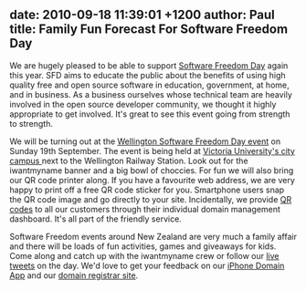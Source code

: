 date: 2010-09-18 11:39:01 +1200
author: Paul
title: Family Fun Forecast For Software Freedom Day
----

We are hugely pleased to be able to support [Software Freedom Day](http://www.softwarefreedomday.org.nz/) again this year. SFD aims to educate the public about the 
benefits of using high quality free and open source software in education, government, at 
home, and in business. As a business ourselves whose technical team are heavily involved in the open source developer community, we thought it highly appropriate to get involved. It's great to see this event going from strength to strength.

We will be turning out at the [Wellington Software Freedom Day event](http://archived.link/http://www.softwarefreedomday.org.nz/Wellington) on Sunday 19th September. The event is being held at [Victoria University's city campus ](http://maps.google.co.nz/maps?f=q&source=s_q&hl=en&geocode=&q=Victoria+University+Pipitea+Campus&sll=-41.288255,174.777482&sspn=0.00732,0.021136&gl=nz&ie=UTF8&hq=Victoria+University+Pipitea+Campus&hnear=&ll=-41.274678,174.778233&spn=0.013837,0.042272&z=15&iwloc=A)next to the Wellington Railway Station. Look out for the iwantmyname banner and a big bowl of choccies. For fun we will also bring our QR code printer along. If you have a favourite web address, we are very happy to print off a free QR code sticker for you. Smartphone users snap the QR code image and go directly to your site. Incidentally, we provide [QR codes](http://en.wikipedia.org/wiki/QR_Code) to all our customers through their individual domain management dashboard. It's all part of the friendly service.

Software Freedom events around New Zealand are very much a family affair and there will be loads of fun activities, games and giveaways for kids. Come along and catch up with the iwantmyname crew or follow our [live tweets](https://twitter.com/iwantmynameNZ) on the day. We'd love to get your feedback on our [iPhone Domain App](https://iwantmyname.co.nz/iphone) and our [domain registrar site](https://iwantmyname.co.nz/).
